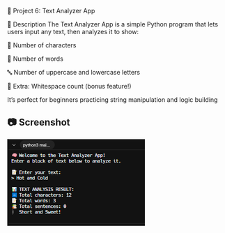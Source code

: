 🧠 Project 6: Text Analyzer App

📌 Description
The Text Analyzer App is a simple Python program that lets users input any text, then analyzes it to show:

📝 Number of characters

🧮 Number of words

🔤 Number of uppercase and lowercase letters

🧠 Extra: Whitespace count (bonus feature!)

It’s perfect for beginners practicing string manipulation and logic building


## 📷 Screenshot
![Text Analyzer App Screenshot](text-analyzer.PNG)

